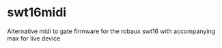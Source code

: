 # swt16midi
Alternative midi to gate firmware for the robaux swt16 with accompanying max for live device
